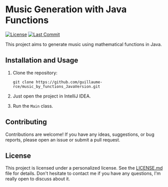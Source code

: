 # Music Generation with Java Functions

[![License](https://img.shields.io/badge/License-All%20Rights%20Reserved-blue.svg)](LICENSE.md)
[![Last Commit](https://img.shields.io/github/last-commit/your-username/music-generation-java)](https://github.com/guillaume-rce/music_by_functions_JavaVersion)

This project aims to generate music using mathematical functions in Java. 


## Installation and Usage

1. Clone the repository:

    ```shell
    git clone https://github.com/guillaume-rce/music_by_functions_JavaVersion.git
    ```

2. Just open the project in IntelliJ IDEA.
3. Run the `Main` class.

## Contributing

Contributions are welcome! If you have any ideas, suggestions, or bug reports, please open an issue or submit a pull request.

## License

This project is licensed under a personalized license. See the [LICENSE.md](LICENSE.md) file for details.
Don't hesitate to contact me if you have any questions, I'm really open to discuss about it.